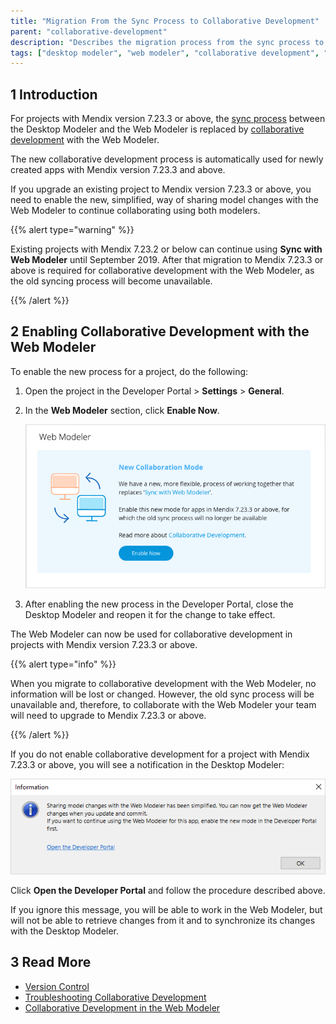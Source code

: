 ```yaml
---
title: "Migration From the Sync Process to Collaborative Development"
parent: "collaborative-development"
description: "Describes the migration process from the sync process to new collaborative development between the Mendix Desktop Modeler and the Mendix Web Modeler"
tags: ["desktop modeler", "web modeler", "collaborative development", "migration", "sync"]
---
```


## 1 Introduction 

For projects with Mendix version 7.23.3 or above, the [sync process](/refguide/sync-webmodeler-desktopmodeler) between the Desktop Modeler and the Web Modeler is replaced by [collaborative development](collaborative-development) with the Web Modeler.

The new collaborative development process is automatically used for newly created apps with Mendix version 7.23.3 and above. 

If you upgrade an existing project to Mendix version 7.23.3 or above, you need to enable the new, simplified, way of sharing model changes with the Web Modeler to continue collaborating using both
modelers. 

{{% alert type="warning" %}}

Existing projects with Mendix 7.23.2 or below can continue using **Sync with Web Modeler** until September 2019. After that migration to Mendix 7.23.3 or above is required for collaborative development with the Web Modeler, as the old syncing process will become unavailable. 

{{% /alert %}}

## 2 Enabling Collaborative Development with the Web Modeler

To enable the new process for a project, do the following:

1. Open the project in the Developer Portal > **Settings** > **General**.

2.  In the **Web Modeler** section, click **Enable Now**.

	![](attachments/collaborative-development-migration/enable-new-mode.png)
	
3. After enabling the new process in the Developer Portal, close the Desktop Modeler and reopen it for the change to take effect.

The Web Modeler can now be used for collaborative development in projects with Mendix version 7.23.3 or above.

{{% alert type="info" %}}

When you migrate to collaborative development with the Web Modeler, no information will be lost or changed. However, the old sync process will be unavailable and, therefore, to collaborate with the Web Modeler your team will need to upgrade to Mendix 7.23.3 or above. 

{{% /alert %}}

If you do not enable collaborative development for a project with Mendix 7.23.3 or above, you will see a notification in the Desktop Modeler:

![](attachments/collaborative-development-migration/enable-new-process-message.PNG)

Click **Open the Developer Portal** and follow the procedure described above.

If you ignore this message, you will be able to work in the Web Modeler, but will not be able to retrieve changes from it and to synchronize its changes with the Desktop Modeler. 

## 3 Read More

* [Version Control](version-control)
* [Troubleshooting Collaborative Development](collaborative-development-troubleshooting)
* [Collaborative Development in the Web Modeler](/studio/general-collaborative-development)
